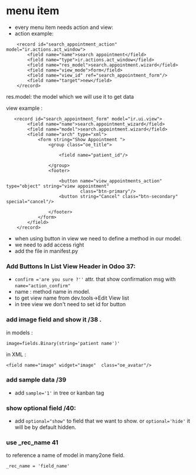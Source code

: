 # menu item
- every menu item needs action and view: 
- action example:
```
    <record id="search_appointment_action" model="ir.actions.act_window">
        <field name="name">search appointment</field>
        <field name="type">ir.actions.act_window</field>
        <field name="res_model">search.appointment.wizard</field>
        <field name="view_mode">form</field>
        <field name="view_id" ref="search_appointment_form"/>
        <field name="target">new</field>
    </record>

```
res.model: the model which we will use it to get data

view example :
```
   <record id="search_appointment_form" model="ir.ui.view">
        <field name="name">search.appointment_wizard</field>
        <field name="model">search.appointment.wizard</field>
        <field name="arch" type="xml">
            <form string="Show Appointment ">
                <group class="oe_title">

                    <field name="patient_id"/>

                </group>
                <footer>

                    <button name="view_appointments_action" type="object" string="view appointment"
                            class="btn-primary"/>
                    <button string="Cancel" class="btn-secondary" special="cancel"/>

                </footer>
            </form>
        </field>
    </record>

```
- when using button in view we need to define a method in our model.
- we need to add access right
- add the file in manifest.py


### Add Buttons In List View Header in Odoo 37:
- `confirm ='are you sure ?''` attr. that show confirmation msg with `name="action_confirm"`
- name : method name in model.
- to get view name from dev.tools->Edit View list
- in tree view we don't need to set id for button 

### add image field and show it  /38 .
in models : 

`image=fields.Binary(string='patient name')'` 

in XML :

`<field name="image" widget="image"  class="oe_avatar"/>`

### add sample data /39 
- add `sample='1'` in tree or kanban tag

###  show optional field /40:
- add `optional="show"` to field that we want to show. or `optional='hide'` it will be by default hidden.


### use _rec_name 41
to reference a name of model in many2one field.

`_rec_name = 'field_name'`


